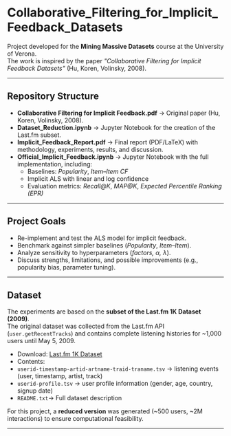 # Collaborative_Filtering_for_Implicit_Feedback_Datasets  

Project developed for the **Mining Massive Datasets** course at the University of Verona.  
The work is inspired by the paper *"Collaborative Filtering for Implicit Feedback Datasets"* (Hu, Koren, Volinsky, 2008).  

---

## Repository Structure
- **Collaborative Filtering for Implicit Feedback.pdf** → Original paper (Hu, Koren, Volinsky, 2008).  
- **Dataset_Reduction.ipynb** → Jupyter Notebook for the creation of the Last.fm subset.  
- **Implicit_Feedback_Report.pdf** → Final report (PDF/LaTeX) with methodology, experiments, results, and discussion.  
- **Official_Implicit_Feedback.ipynb** → Jupyter Notebook with the full implementation, including:  
  - Baselines: *Popularity*, *Item–Item CF*  
  - Implicit ALS with linear and log confidence  
  - Evaluation metrics: *Recall@K*, *MAP@K*, *Expected Percentile Ranking (EPR)*  

---

## Project Goals
- Re-implement and test the ALS model for implicit feedback.  
- Benchmark against simpler baselines (*Popularity*, *Item–Item*).  
- Analyze sensitivity to hyperparameters (*factors, α, λ*).  
- Discuss strengths, limitations, and possible improvements (e.g., popularity bias, parameter tuning).  

---

## Dataset
The experiments are based on the **subset of the Last.fm 1K Dataset (2009)**.  
The original dataset was collected from the Last.fm API (`user.getRecentTracks`) and contains complete listening histories for ~1,000 users until May 5, 2009.

-  Download: [Last.fm 1K Dataset](http://ocelma.net/MusicRecommendationDataset/lastfm-1K.html)  
-  Contents:
  - `userid-timestamp-artid-artname-traid-traname.tsv` → listening events (user, timestamp, artist, track)
  - `userid-profile.tsv` → user profile information (gender, age, country, signup date)
  - `README.txt`→ Full dataset description

For this project, a **reduced version** was generated (~500 users, ~2M interactions) to ensure computational feasibility.

---

